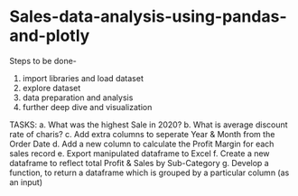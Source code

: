 # Sales-data-analysis-using-pandas-and-plotly
Steps to be done-
1. import libraries and load dataset
2. explore dataset
2. data preparation and analysis
3. further deep dive and visualization

TASKS:
    a. What was the highest Sale in 2020?
    b. What is average discount rate of charis?
    c. Add extra columns to seperate Year & Month from the Order Date
    d. Add a new column to calculate the Profit Margin for each sales record
    e. Export manipulated dataframe to Excel
    f. Create a new dataframe to reflect total Profit & Sales by Sub-Category
    g. Develop a function, to return a dataframe which is grouped by a particular column (as an input)
